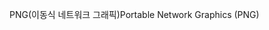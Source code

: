 <span data-ttu-id="748c5-101">PNG(이동식 네트워크 그래픽)</span><span class="sxs-lookup"><span data-stu-id="748c5-101">Portable Network Graphics (PNG)</span></span>